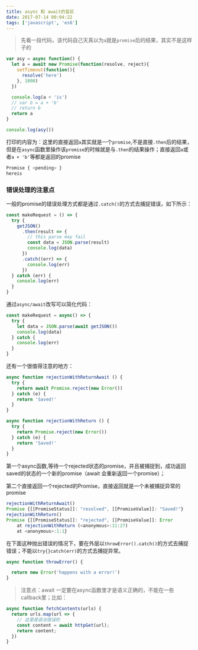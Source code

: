 ```yaml
---
title: async 和 await的盲区
date: 2017-07-14 00:04:22
tags: ['javascript', 'es6']
---
```

> 先看一段代码，该代码自己天真以为`a`就是`promise`后的结果，其实不是这样子的

``` javascript
var asy = async function() {
  let a = await new Promise(function(resolve, reject){
    setTimeout(function(){
      resolve('here')
    }, 1000)
  })

  console.log(a + 'is')
  // var b = a + 'b'
  // return b
  return a
}

console.log(asy())

```
<!--more-->

打印的内容为：这里的直接返回`a`其实就是一个`promise`,不是直接`.then`后的结果，但是在`async`函数里操作该`promise`的时候就是与`.then`的结果操作；直接返回`a`或者`a + 'b'`等都是返回的promise
``` bash
Promise { <pending> }
hereis
```


### 错误处理的注意点

一般的promise的错误处理方式都是通过`.catch()`的方式去捕捉错误，如下所示：
``` javascript
const makeRequest = () => {
  try {
    getJSON()
      .then(result => {
        // this parse may fail
        const data = JSON.parse(result)
        console.log(data)
      })
      .catch((err) => {
        console.log(err)
      })
  } catch (err) {
    console.log(err)
  }
}
```
通过`async/await`改写可以简化代码：
``` javascript
const makeRequest = async() => {
  try {
    let data = JSON.parse(await getJSON())
    console.log(data)
  } catch {
    console.log(err)
  }
}
```

还有一个很值得注意的地方：

``` javascript
async function rejectionWithReturnAwait () {
  try {
    return await Promise.reject(new Error())
  } catch (e) {
    return 'Saved!'
  }
}

async function rejectionWithReturn () {
  try {
    return Promise.reject(new Error())
  } catch (e) {
    return 'Saved!'
  }
}
```

第一个async函数,等待一个rejected状态的promise，并且被捕捉到，成功返回saved的状态的一个新的promise（await 会重新返回一个promise）；

第二个直接返回一个rejected的Promise，直接返回就是一个未被捕捉异常的promise

``` javascript
rejectionWithReturnAwait()
Promise {[[PromiseStatus]]: "resolved", [[PromiseValue]]: "Saved!"}
rejectionWithReturn()
Promise {[[PromiseStatus]]: "rejected", [[PromiseValue]]: Error
    at rejectionWithReturn (<anonymous>:11:27)
    at <anonymous>:1:1}
```

在下面这种抛出错误的情况下，要在外层以`throwError().catch()`的方式去捕捉错误；不能以`try{}catch(err)`的方式去捕捉异常。
``` javascript
async function throwError() {

  return new Error('happens with a error!')
}

```

> 注意点：await 一定要在async函数里才是语义正确的，不能在一些callback里；比如：

``` javascript
async function fetchContents(urls) {
  return urls.map(url => {
    // 这里是语法错误的
    const content = await httpGet(url);
    return content;
  })
}
```
